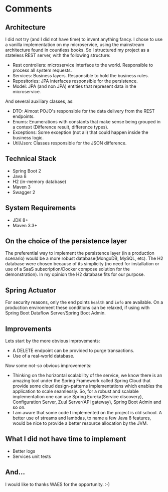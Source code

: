 # Comments

## Architecture

I did not try (and I did not have time) to invent anything fancy. I chose to use a vanilla implementation on my microservice, using the mainstream architecture found in countless books. So I structured my project as a stateless REST server, with the following structure:

* Rest controllers: microservice interface to the world. Responsible to process all system requests. 
* Services: Business layers. Responsible to hold the business rules.
* Repositories: JPA interfaces responsible for the persistence.
* Model: JPA (and non JPA) entities that represent data in the microservice.

And several auxiliary classes, as:

* DTO: Almost POJO's responsible for the data delivery from the REST endpoints.
* Enums: Enumerations with constants that make sense being grouped in a context (Difference result, difference types).
* Exceptions: Some exception (not all) that could happen inside the business logic.
* Util/Json: Classes responsible for the JSON difference.

## Technical Stack
- Spring Boot 2
- Java 8
- H2 (in-memory database)
- Maven 3
- Swagger 2

## System Requirements
- JDK 8+
- Maven 3.3+

## On the choice of the persistence layer 

The preferential way to implement the persistence layer (in a production scenario) would be a more robust database(MongoDB, MySQL, etc). The H2 database were chosen because of its simplicity (no need for installation or use of a SaaS subscription/Docker compose solution for the demonstration). In my opinion the H2 database fits for our purpose.

## Spring Actuator

For security reasons, only the end points `health` and `info` are available. On a production environment these conditions can be relaxed, if using with Spring Boot Dataflow Server/Spring Boot Admin.

## Improvements

Lets start by the more obvious improvements:

* A DELETE endpoint can be provided to purge transactions.
* Use of a real-world database.

Now some not-so obvious improvements:

* Thinking on the horizontal scalability of the service, we know there is an amazing tool under the Spring Framework called Spring Cloud that provide some cloud design-patterns implementations which enables the application to scale seamlessly. So, for a robust and scalable implementation one can use Spring Eureka(Service discovery), Configuration Server, Zuul Server(API gateway), Spring Boot Admin and so on.
* I am aware that some code I implemented on the project is old school. A better use of streams and lambdas, to name a few Java 8 features, would be nice to provide a better resource allocation by the JVM.   

## What I did not have time to implement

* Better logs
* Services unit tests

## And...

I would like to thanks WAES for the opportunity. :-)